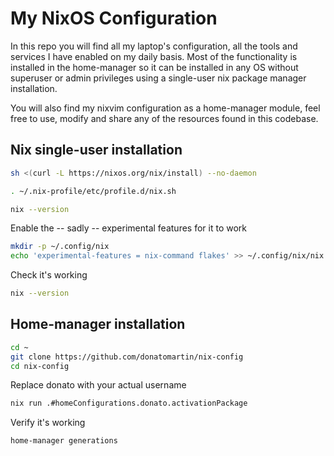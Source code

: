 # My NixOS Configuration

In this repo you will find all my laptop's configuration, all the tools and services I have enabled on my daily basis. Most of the functionality is installed in the home-manager so it can be installed in any OS without superuser or admin privileges using a single-user nix package manager installation.

You will also find my nixvim configuration as a home-manager module, feel free to use, modify and share any of the resources found in this codebase.

## Nix single-user installation
```bash
sh <(curl -L https://nixos.org/nix/install) --no-daemon
```

```bash
. ~/.nix-profile/etc/profile.d/nix.sh
```

```bash
nix --version
```

Enable the -- sadly -- experimental features for it to work
```bash
mkdir -p ~/.config/nix
echo 'experimental-features = nix-command flakes' >> ~/.config/nix/nix.conf
```

Check it's working
```bash
nix --version
```

## Home-manager installation

```bash
cd ~
git clone https://github.com/donatomartin/nix-config
cd nix-config
```

Replace donato with your actual username
```bash
nix run .#homeConfigurations.donato.activationPackage
```

Verify it's working
```bash
home-manager generations
```
